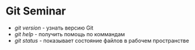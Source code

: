 # Git Seminar

* *git version* - узнать версию Git
* *git help* - получить помощь по коммандам
* *git status* - показывает состояние файлов в рабочем пространстве